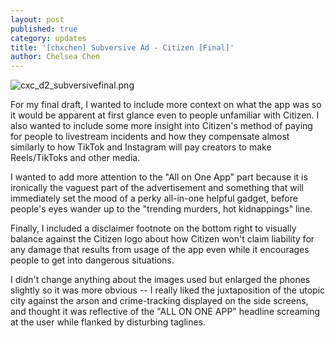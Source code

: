 ```yaml
---
layout: post
published: true
category: updates
title: '[chxchen] Subversive Ad - Citizen [Final]'
author: Chelsea Chen
---
```

![cxc_d2_subversivefinal.png]({{site.baseurl}}/assets/cxc_d2_subversivefinal.png)

For my final draft, I wanted to include more context on what the app was so it would be apparent at first glance even to people unfamiliar with Citizen. I also wanted to include some more insight into Citizen's method of paying for people to livestream incidents and how they compensate almost similarly to how TikTok and Instagram will pay creators to make Reels/TikToks and other media.

I wanted to add more attention to the "All on One App" part because it is ironically the vaguest part of the advertisement and something that will immediately set the mood of a perky all-in-one helpful gadget, before people's eyes wander up to the "trending murders, hot kidnappings" line.

Finally, I included a disclaimer footnote on the bottom right to visually balance against the Citizen logo about how Citizen won't claim liability for any damage that results from usage of the app even while it encourages people to get into dangerous situations.

I didn't change anything about the images used but enlarged the phones slightly so it was more obvious -- I really liked the juxtaposition of the utopic city against the arson and crime-tracking displayed on the side screens, and thought it was reflective of the "ALL ON ONE APP" headline screaming at the user while flanked by disturbing taglines.
